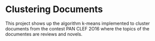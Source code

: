 # Clustering Documents

This project shows up the algorithm k-means implemented to cluster documents from the contest PAN CLEF 2O16 where the topics of the documentes are reviews and novels.

